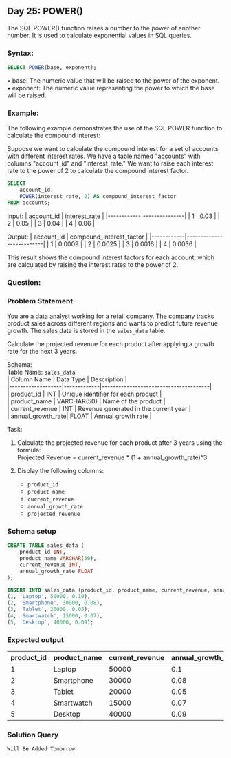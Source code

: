 ## Day 25: POWER()

The SQL POWER() function raises a number to the power of another number. It is used to calculate exponential values in SQL queries.

### Syntax:

```sql
SELECT POWER(base, exponent);  
```

• base: The numeric value that will be raised to the power of the exponent.
<br>• exponent: The numeric value representing the power to which the base will be raised.  

### Example:

The following example demonstrates the use of the SQL POWER function to calculate the compound interest:

Suppose we want to calculate the compound interest for a set of accounts with different interest rates. We have a table named "accounts" with columns "account_id" and "interest_rate." We want to raise each interest rate to the power of 2 to calculate the compound interest factor.

```sql
SELECT
    account_id,
    POWER(interest_rate, 2) AS compound_interest_factor
FROM accounts;
```

Input:
| account_id | interest_rate |
|------------|---------------|
| 1          | 0.03          |
| 2          | 0.05          |
| 3          | 0.04          |
| 4          | 0.06          |

Output:
| account_id | compound_interest_factor |
|------------|--------------------------|
| 1          | 0.0009                   |
| 2          | 0.0025                   |
| 3          | 0.0016                   |
| 4          | 0.0036                   |

This result shows the compound interest factors for each account, which are calculated by raising the interest rates to the power of 2.

### Question:

### Problem Statement

You are a data analyst working for a retail company. The company tracks product sales across different regions and wants to predict future revenue growth. The sales data is stored in the `sales_data` table.  

Calculate the projected revenue for each product after applying a growth rate for the next 3 years.  

Schema:  
Table Name: `sales_data`  
| Column Name       | Data Type   | Description                           |  
|-------------------|-------------|---------------------------------------|  
| product_id        | INT         | Unique identifier for each product    |  
| product_name      | VARCHAR(50) | Name of the product                   |  
| current_revenue   | INT         | Revenue generated in the current year |  
| annual_growth_rate| FLOAT       | Annual growth rate                    |  

Task:  

1. Calculate the projected revenue for each product after 3 years using the formula:  
   Projected Revenue = current_revenue * (1 + annual_growth_rate)^3

2. Display the following columns:  
   - `product_id`  
   - `product_name`  
   - `current_revenue`  
   - `annual_growth_rate`  
   - `projected_revenue`  
   
### Schema setup

```sql
CREATE TABLE sales_data (  
    product_id INT,  
    product_name VARCHAR(50),  
    current_revenue INT,  
    annual_growth_rate FLOAT  
);  

INSERT INTO sales_data (product_id, product_name, current_revenue, annual_growth_rate) VALUES  
(1, 'Laptop', 50000, 0.10),  
(2, 'Smartphone', 30000, 0.08),  
(3, 'Tablet', 20000, 0.05),  
(4, 'Smartwatch', 15000, 0.07),  
(5, 'Desktop', 40000, 0.09);  
```

### Expected output

| product_id | product_name | current_revenue | annual_growth_rate  | projected_revenue |
|------------|--------------|-----------------|---------------------|-------------------|
| 1          | Laptop       | 50000           | 0.1                 | 66550             |
| 2          | Smartphone   | 30000           | 0.08                | 37791             |
| 3          | Tablet       | 20000           | 0.05                | 23153             |
| 4          | Smartwatch   | 15000           | 0.07                | 18376             |
| 5          | Desktop      | 40000           | 0.09                | 51801             | 

### Solution Query

```sql
Will Be Added Tomorrow
```
